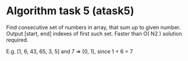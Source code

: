 # Algorithm task 5 (atask5)

Find consecutive set of numbers in array, that sum up to given number. Output [start, end] indexes of first such set. Faster than O( N2 ) solution required.
 
E.g. [1, 6, 43, 65, 3, 5] and 7 => [0, 1], since 1 + 6 = 7


